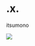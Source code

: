 # .x.

itsumono

![](https://66.media.tumblr.com/c007d9ffb6b3a8be6185af9089ff4d4e/tumblr_o4oc79ktpp1tlyjpto1_500.gif)
